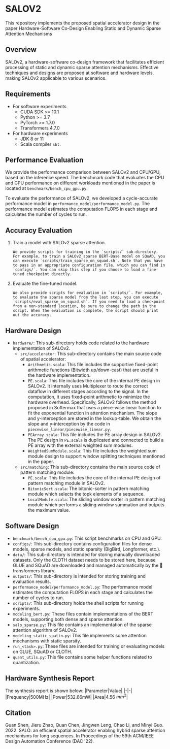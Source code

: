# SALOV2
This repository implements the proposed spatial accelerator design in the paper Hardware-Software Co-Design Enabling Static and Dynamic Sparse Attention Mechanisms

## Overview
SALOv2, a hardware-software co-design framework that facilitates efficient processing of static and dynamic sparse attention mechanisms. Effective techniques and designs are proposed at software and hardware levels, making SALOv2 applicable to various scenarios.

## Requirements

-  For software experiments
   -  CUDA SDK >= 10.1
   -  Python >= 3.7
   -  PyTorch >= 1.7.0
   -  Transformers 4.7.0
-  For hardware experiments
   -  JDK 8 or 11
   -  Scala compiler `sbt`. 

## Performance Evaluation
We provide the performance comparison between SALOv2 and CPU/GPU, based on the inference speed. The benchmark code that evaluates the CPU and GPU performance on different workloads mentioned in the paper is located at `benchmark/bench_cpu_gpu.py`. 

To evaluate the performance of SALOv2, we developed a cycle-accurate performance model in `performance_model/performance_model.py`. The performance model estimates the computation FLOPS in each stage and calculates the number of cycles to run.


## Accuracy Evaluation

1.  Train a model with SALOv2 sparse attention. 

        We provide scripts for training in the `scripts/` sub-directory. For example, to train a SALOv2_sparse BERT-Base model on SQuAD, you can execute `scripts/train_sparse_on_squad.sh`. Note that you have to pass in an appropriate configuration file, which you can find in `configs/`. You can skip this step if you choose to load a fine-tuned checkpoint directly.

2.  Evaluate the fine-tuned model. 

        We also provide scripts for evaluation in `scripts/`. For example, to evaluate the sparse model from the last step, you can execute `scripts/eval_sparse_on_squad.sh`. If you need to load a checkpoint from a non-standard location, be sure to change the path in the script. When the evaluation is complete, the script should print out the accuracy.

## Hardware Design
-  `hardware/`: This sub-directory holds code related to the hardware implementation of SALOv2.
   -  `src/accelerator`: This sub-directory contains the main source code of spatial accelerator:
      -  `Arithmetic.scala`: This file includes the supportive fixed-point arithmetic functions (Bitwidth up/down-cast) that are useful in the hardware implementation.
      -  `PE.scala`: This file includes the core of the internal PE design in SALOv2. It internally uses Multiplexer to route the correct dataflow in different stages according to the signal. In the computation, it uses fixed-point arithmetic to minimize the hardware overhead. Specifically, SALOv2 follows the method proposed in Softermax that uses a piece-wise linear function to fit the exponential function in attention mechanism. The slope and y-interception are stored in the lookup-table. We obtain the slope and y-interception by the code in `piecewise_linear/piecewise_linear.py`.
      -  `PEArray.scala`: This file includes the PE array design in SALOv2. The PE design in `PE.scala` is duplicated and connected to build a PE array with the external weighted sum modules.
      -  `WeightedSumModule.scala`: This file includes the weighted sum module design to support window splitting techniques mentioned in the paper.
   -  `src/matching`: This sub-directory contains the main source code of pattern matching module:
      -  `PE.scala`: This file includes the core of the internal PE design of pattern matching module in SALOv2.
      -  `BitonicSort.scala`: The bitonic-sorter in pattern matching module which selects the topk elements of a sequence.
      -  `LocalModule.scala`: The sliding window sorter in pattern matching module which performs a sliding window summation and outputs the maximum value.

## Software Design
-  `benchmark/bench_cpu_gpu.py`: This script benchmarks on CPU and GPU.
-  `configs/`: This sub-directory contains configuration files for dense models, sparse models, and static sparsity (BigBird, Longformer, etc.).
-  `data/`: This sub-directory is intended for storing manually downloaded datasets. Only the CLOTH dataset needs to be stored here, because GLUE and SQuAD are downloaded and managed automatically by the :hugs: ​transformers library.
-  `outputs/`: This sub-directory is intended for storing training and evaluation results.
-  `performance_model/performance_model.py`: The performance model estimates the computation FLOPS in each stage and calculates the number of cycles to run.
-  `scripts/`: This sub-directory holds the shell scripts for running experiments.
-  `modeling_bert​​​.py`: These files contain implementations of the BERT models, supporting both dense and sparse attention.
-  `salo_sparse.py`: This file contains an implementation of the sparse attention algorithm of SALOv2.
-  `modeling_static_spattn.py`: This file implements some attention mechanisms with static sparsity.
-  `run_<task>​​​​​​​.py`: These files are intended for training or evaluating models on GLUE, SQuAD or CLOTH.
-  `quant_utils.py`: This file contains some helper functions related to quantization.


## Hardware Synthesis Report
The synthesis report is shown below:
|Parameter|Value|
|-|-|
|Frequency|500MHz|
|Power|532.66mW|
|Area|4.56 $mm^2$|

## Citation
Guan Shen, Jieru Zhao, Quan Chen, Jingwen Leng, Chao Li, and Minyi Guo. 2022. SALO: an efficient spatial accelerator enabling hybrid sparse attention mechanisms for long sequences. In Proceedings of the 59th ACM/IEEE Design Automation Conference (DAC '22).
